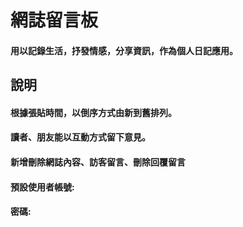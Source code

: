 # 網誌留言板

#### 用以記錄生活，抒發情感，分享資訊，作為個人日記應用。

## **說明**

#### 根據張貼時間，以倒序方式由新到舊排列。
#### 讀者、朋友能以互動方式留下意見。   
#### 新增刪除網誌內容、訪客留言、刪除回覆留言

#### 預設使用者帳號:
####          密碼:
         
         
         
